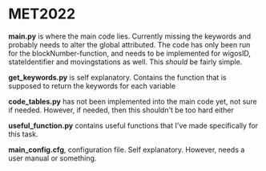 # MET2022

**main.py** is where the main code lies. Currently missing the keywords and probably needs to alter the global attributed. The code has only been run
for the blockNumber-function, and needs to be implemented for wigosID, stateIdentifier and movingstations as well. This _should_ be fairly simple.

**get_keywords.py** is self explanatory. Contains the function that is supposed to return the keywords for each variable

**code_tables.py** has not been implemented into the main code yet, not sure if needed. However, if needed, then this shouldn't be too hard either

**useful_function.py** contains useful functions that I've made specifically for this task.

**main_config.cfg**, configuration file. Self explanatory. However, needs a user manual or something.
